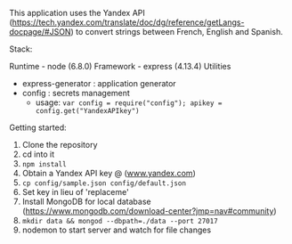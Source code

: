 This application uses the Yandex API (https://tech.yandex.com/translate/doc/dg/reference/getLangs-docpage/#JSON) to convert strings between French, English and Spanish.

Stack:

Runtime - node (6.8.0)
Framework - express (4.13.4)
Utilities
  - express-generator : application generator
  - config : secrets management
    - usage:
      `
        var config = require("config");
        apikey = config.get("YandexAPIkey")
      `


Getting started:

1. Clone the repository
2. cd into it
3. `npm install`
4. Obtain a Yandex API key @ (www.yandex.com)
5. `cp config/sample.json config/default.json`
6. Set key in lieu of 'replaceme'
7. Install MongoDB for local database (https://www.mongodb.com/download-center?jmp=nav#community)
8. `mkdir data && mongod --dbpath=./data --port 27017`
9. nodemon to start server and watch for file changes